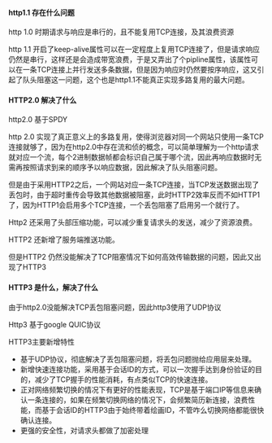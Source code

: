 #### http1.1 存在什么问题

http 1.0 时期请求与响应是串行的，且不能复用TCP连接，及其浪费资源

http 1.1 开启了keep-alive属性可以在一定程度上复用TCP连接了，但是请求响应仍然是串行，这样还是会造成带宽浪费，于是又弄出了个pipline属性，该属性可以在一条TCP连接上并行发送多条数据，但是因为响应时仍然要按序响应，这又引起了队头阻塞这一问题，这个也是http1.1不能真正实现多路复用的最大问题。

#### HTTP2.0 解决了什么

http2.0 基于SPDY

http 2.0 实现了真正意义上的多路复用，使得浏览器对同一个网站只使用一条TCP连接就够了，因为在http2.0中存在流和侦的概念，可以简单理解为一个http请求就对应一个流，每个2进制数据帧都会标识自己属于哪个流，因此再响应数据时无需再按照请求到来的顺序予以响应数据，因此解决了队头阻塞问题。

但是由于采用HTTP2之后，一个网站对应一条TCP连接，当TCP发送数据出现了丢包时，由于超时重传会导致其他数据被阻塞，此时HTTP2效率反而不如HTTP1了，因为HTTP1会启用多个TCP连接，一个丢包阻塞了启用另一个就行了。

Http2 还采用了头部压缩功能，可以减少重复请求头的发送，减少了资源浪费。

HTTP2 还新增了服务端推送功能。

但是HTTP2 仍然没能解决了TCP阻塞情况下如何高效传输数据的问题，因此又出现了HTTP3

#### HTTP3 是什么，解决了什么

由于http2.0没能解决TCP丢包阻塞问题，因此http3使用了UDP协议

Http3 基于google QUIC协议

HTTP3主要新增特性

- 基于UDP协议，彻底解决了丢包阻塞问题，将丢包问题抛给应用层来处理。
- 新增快速连接功能，采用基于会话ID的方式，可以一次握手达到身份验证的目的，减少了TCP握手的性能消耗，有点类似TCP的快速连接。
- 正对网络频繁切换的情况下有更好的性能表现，TCP是基于端口IP等信息来确认一条连接的，如果在频繁切换网络的情况下，会频繁简历新连接，浪费性能，而基于会话ID的HTTP3由于始终带着绘画ID，不管咋么切换网络都能很快确认连接。
- 更强的安全性，对请求头都做了加密处理